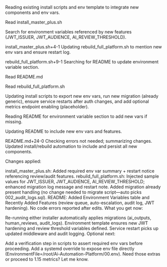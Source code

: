 Reading existing install scripts and env template to integrate new components and env vars.

Read install_master_plus.sh

Search for environment variables referenced by new features (JWT_ISSUER, JWT_AUDIENCE, AI_REVIEW_THRESHOLD).

install_master_plus.sh+4-1
Updating rebuild_full_platform.sh to mention new env vars and ensure restart log.

rebuild_full_platform.sh+9-1
Searching for README to update environment variable section.

Read README.md

Read rebuild_full_platform.sh

Updating install scripts to export new env vars, run new migration (already generic), ensure service restarts after auth changes, and add optional metrics endpoint enabling (placeholder).

Reading README for environment variable section to add new vars if missing.

Updating README to include new env vars and features.

README.md+24-0
Checking errors not needed; summarizing changes. Updated install/rebuild automation to include and persist all new components.

Changes applied:

install_master_plus.sh: Added required env var summary + restart notice referencing review/audit features.
rebuild_full_platform.sh: Injected sample values for JWT_ISSUER, JWT_AUDIENCE, AI_REVIEW_THRESHOLD; enhanced migration log message and restart note.
Added migration already present handling (no change needed to migrate script—auto picks 002_audit_logs.sql).
README: Added Environment Variables table and Recently Added Features (review queue, auto-escalation, audit log, JWT hardening).
No code errors reported after edits.
What you get now:

Re-running either installer automatically applies migrations (ai_outputs, human_reviews, audit_logs).
Environment template ensures new JWT hardening and review threshold variables defined.
Service restart picks up updated middleware and audit logging.
Optional next:

Add a verification step in scripts to assert required env vars before proceeding.
Add a systemd override to expose env file directly (EnvironmentFile=/root/Ai-Automation-Platform/00.env).
Need those extras or proceed to 1.15 metrics? Let me know.